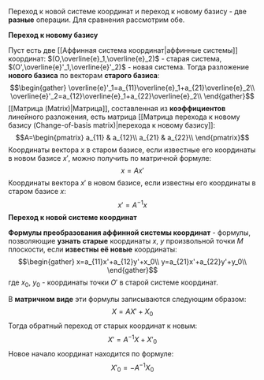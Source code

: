 Переход к новой системе координат и переход к новому базису - две **разные** операции. Для сравнения рассмотрим обе.

**Переход к новому базису**

Пуст есть две [[Аффинная система координат|аффинные системы]] координат: $(O,\overline{e}_1,\overline{e}_2)$ - старая система, $(O',\overline{e}'_1,\overline{e}'_2)$ - новая система. Тогда разложение **нового базиса** по векторам **старого базиса**:$$\begin{gather}
\overline{e}'_1=a_{11}\overline{e}_1+a_{21}\overline{e}_2\\ \overline{e}'_2=a_{12}\overline{e}_1+a_{22}\overline{e}_2\\
\end{gather}$$[[Матрица (Matrix)|Матрица]], составленная из **коэффициентов** линейного разложения, есть матрица [[Матрица перехода к новому базису (Change-of-basis matrix)|перехода к новому базису]]:$$A=\begin{pmatrix}
a_{11} & a_{12}\\
a_{21} & a_{22}\\
\end{pmatrix}$$Координаты вектора $x$ в старом базисе, если известные его координаты в новом базисе $x'$, можно получить по матричной формуле:$$x=Ax'$$Координаты вектора $x'$ в новом базисе, если известны его координаты в старом базисе $x$:$$x'=A^{-1}x$$**Переход к новой системе координат**

**Формулы преобразования аффинной системы координат** - формулы, позволяющие **узнать старые** координаты $x$, $y$ произвольной точки $M$ плоскости, если **известны её новые** координаты:$$\begin{gather}
x=a_{11}x'+a_{12}y'+x_0\\
y=a_{21}x'+a_{22}y'+y_0\\
\end{gather}$$где $x_0$, $y_0$ - координаты точки $O'$ в старой системе координат.

В **матричном виде** эти формулы записываются следующим образом:$$X=AX'+X_0$$Тогда обратный переход от старых координат к новым:$$X'=A^{-1}X+X'_0$$Новое начало координат находится по формуле:$$X'_0=-A^{-1}X_0$$